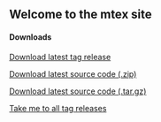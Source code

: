 ## Welcome to the mtex site

#### Downloads

[Download latest tag release](https://github.com/737464/mtex/releases/download/v.1.0.0/mtex)

[Download latest source code (.zip)](https://github.com/737464/mtex/releases/download/v.1.0.0.zip)

[Download latest source code (.tar.gz)](https://github.com/737464/mtex/releases/download/v.1.0.0.tar.gz)

[Take me to all tag releases](https://github.com/737464/mtex/releases)
